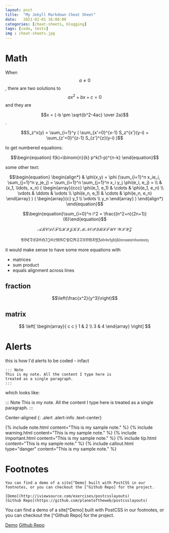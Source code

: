 ```yaml
---
layout: post
title:  "My Jekyll Markdown Cheat Sheet"
date:   2021-02-01 16:00:00
categories: [cheat-sheets, blogging]
tags: [code, tests]
img : cheat-sheets.jpg
---
```


# Math

When $$a \ne 0$$, there are two solutions to $$ax^2 + bx + c = 0$$ and they are

$$x = {-b \pm \sqrt{b^2-4ac} \over 2a}$$.

$$S_z^x(y) = \sum_{i=1}^y ( \sum_{x'=0}^{x-1} S_z^{x'}(y-i) + \sum_{z'=0}^{z-1} S_{z'}^{z}(y-i) )$$

to get numbered equations:

$$\begin{equation} 
    f(k)=\binom{n}{k} p^k(1-p)^{n-k}
  \end{equation}$$

some other text:

$$\begin{equation} \begin{align*}
  & \phi(x,y) = \phi (\sum_{i=1}^n x_ie_i, \sum_{j=1}^n y_je_j)
  = \sum_{i=1}^n \sum_{j=1}^n x_i y_j \phi(e_i, e_j) = \\
  & (x_1, \ldots, x_n) 
  ( \begin{array}{ccc}
      \phi(e_1, e_1) & \cdots & \phi(e_1, e_n) \\
      \vdots         & \ddots & \vdots         \\
      \phi(e_n, e_1) & \cdots & \phi(e_n, e_n) \end{array} )
  ( \begin{array}{c}  y_1 \\
                      \vdots \\ 
                      y_n \end{array} )
  \end{align*} 
  \end{equation}$$

$$\begin{equation}\sum_{i=0}^n i^2 = \frac{(n^2+n)(2n+1)}{6}\end{equation}$$

$$\begin{equation}\mathscr{ABCDEFGHIJKLMNOPQRSTUVWXYZ}\end{equation}$$

$$\begin{equation}\mathfrak{ABCDEFGHIJKLMNOPQRSTUVWXYZ} 
  \mathfrak{abcdefghijklmnopqrstuvwxyz}\end{equation}$$


it would make sense to have some more equations with
- matrices
- sum product
- equals alignment across lines
## fraction

$$\left(\frac{x^2}{y^3}\right)$$	

## matrix

$$ \left[
  \begin{array}{ c c }
     1 & 2 \\
     3 & 4
  \end{array} \right]
$$

# Alerts	

this is how I'd alerts to be coded - infact

```
::: Note 
This is my note. All the content I type here is 
treated as a single paragraph.
:::
```

which looks like: 

::: Note 
This is my note. All the content I type here is 
treated as a single paragraph.
:::

Center-aligned
{: .alert .alert-info .text-center}


{% include note.html content="This is my sample note." %}
{% include warning.html content="This is my sample note." %}
{% include important.html content="This is my sample note." %}
{% include tip.html content="This is my sample note." %}
{% include callout.html type="danger" content="This is my sample note." %}


# Footnotes


```
You can find a demo of a site[^Demo] built with PostCSS in our footnotes, or you can checkout the [^Github Repo] for the project.

[Demo](http://iviewsource.com/exercises/postcsslayouts)
[Github Repo](https://github.com/planetoftheweb/postcsslayouts)
```

You can find a demo of a site[^Demo] built with PostCSS in our footnotes, or you can checkout the [^Github Repo] for the project.

[Demo](http://iviewsource.com/exercises/postcsslayouts)
[Github Repo](https://github.com/planetoftheweb/postcsslayouts)
